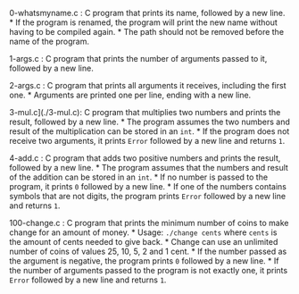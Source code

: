 0-whatsmyname.c : C program that prints its name, followed by a new line.
    * If the program is renamed, the program will print the new name without having
    to be compiled again.
    * The path should not be removed before the name of the program.
  
1-args.c : C program that prints the number of arguments passed to it, followed by a new line.

2-args.c : C program that prints all arguments it receives, including the first one.
    * Arguments are printed one per line, ending with a new line.
 
3-mul.c](./3-mul.c): C program that multiplies two numbers and prints the result,
  followed by a new line.
    * The program assumes the two numbers and result of the multiplication can be
    stored in an `int`.
    * If the program does not receive two arguments, it prints `Error` followed by
    a new line and returns `1`.

  4-add.c : C program that adds two positive numbers and prints the result, followed by a new line.
    * The program assumes that the numbers and result of the addition can be stored in an `int`.
    * If no number is passed to the program, it prints `0` followed by a new line.
    * If one of the numbers contains symbols that are not digits, the program prints `Error` followed by a new line and returns `1`.

 100-change.c : C program that prints the minimum number of coins to
  make change for an amount of money.
    * Usage: `./change cents` where `cents` is the amount of cents needed to give back.
    * Change can use an unlimited number of coins of values 25, 10, 5, 2 and 1 cent.
    * If the number passed as the argument is negative, the program prints `0`
    followed by a new line.
    * If the number of arguments passed to the program is not exactly one,
    it prints `Error` followed by a new line and returns `1`.
